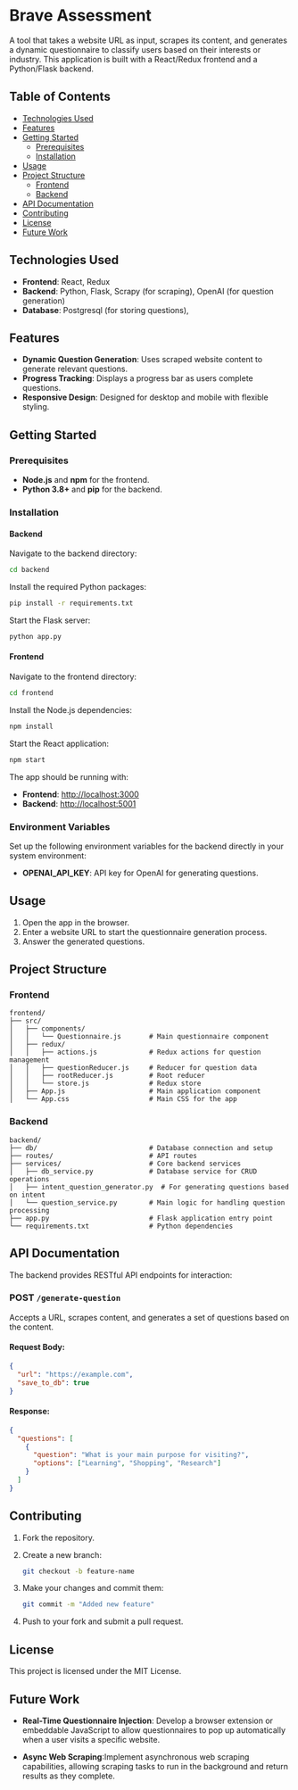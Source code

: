 # Brave Assessment

A tool that takes a website URL as input, scrapes its content, and generates a dynamic questionnaire to classify users based on their interests or industry. This application is built with a React/Redux frontend and a Python/Flask backend.

## Table of Contents

- [Technologies Used](#technologies-used)
- [Features](#features)
- [Getting Started](#getting-started)
  - [Prerequisites](#prerequisites)
  - [Installation](#installation)
- [Usage](#usage)
- [Project Structure](#project-structure)
  - [Frontend](#frontend)
  - [Backend](#backend)
- [API Documentation](#api-documentation)
- [Contributing](#contributing)
- [License](#license)
- [Future Work](#future-work)

## Technologies Used

- **Frontend**: React, Redux
- **Backend**: Python, Flask, Scrapy (for scraping), OpenAI (for question generation)
- **Database**: Postgresql (for storing questions),

## Features

- **Dynamic Question Generation**: Uses scraped website content to generate relevant questions.
- **Progress Tracking**: Displays a progress bar as users complete questions.
- **Responsive Design**: Designed for desktop and mobile with flexible styling.

## Getting Started

### Prerequisites

- **Node.js** and **npm** for the frontend.
- **Python 3.8+** and **pip** for the backend.

### Installation

#### Backend

Navigate to the backend directory:

```bash
cd backend
```

Install the required Python packages:

```bash
pip install -r requirements.txt
```

Start the Flask server:

```bash
python app.py
```

#### Frontend

Navigate to the frontend directory:

```bash
cd frontend
```

Install the Node.js dependencies:

```bash
npm install
```

Start the React application:

```bash
npm start
```

The app should be running with:

- **Frontend**: [http://localhost:3000](http://localhost:3000)
- **Backend**: [http://localhost:5001](http://localhost:5001)

### Environment Variables

Set up the following environment variables for the backend directly in your system environment:

- **OPENAI_API_KEY**: API key for OpenAI for generating questions.

## Usage

1. Open the app in the browser.
2. Enter a website URL to start the questionnaire generation process.
3. Answer the generated questions.

## Project Structure

### Frontend

```plaintext
frontend/
├── src/
│   ├── components/
│   │   └── Questionnaire.js       # Main questionnaire component
│   ├── redux/
│   │   ├── actions.js             # Redux actions for question management
│   │   ├── questionReducer.js     # Reducer for question data
│   │   ├── rootReducer.js         # Root reducer
│   │   └── store.js               # Redux store
│   ├── App.js                     # Main application component
│   └── App.css                    # Main CSS for the app
```

### Backend

```plaintext
backend/
├── db/                            # Database connection and setup
├── routes/                        # API routes
├── services/                      # Core backend services
│   ├── db_service.py              # Database service for CRUD operations
│   ├── intent_question_generator.py  # For generating questions based on intent
│   └── question_service.py        # Main logic for handling question processing
├── app.py                         # Flask application entry point
└── requirements.txt               # Python dependencies
```

## API Documentation

The backend provides RESTful API endpoints for interaction:

### POST `/generate-question`

Accepts a URL, scrapes content, and generates a set of questions based on the content.

#### Request Body:

```json
{
  "url": "https://example.com",
  "save_to_db": true
}
```

#### Response:

```json
{
  "questions": [
    {
      "question": "What is your main purpose for visiting?",
      "options": ["Learning", "Shopping", "Research"]
    }
  ]
}
```

## Contributing

1. Fork the repository.
2. Create a new branch:

   ```bash
   git checkout -b feature-name
   ```

3. Make your changes and commit them:

   ```bash
   git commit -m "Added new feature"
   ```

4. Push to your fork and submit a pull request.

## License

This project is licensed under the MIT License.

## Future Work

- **Real-Time Questionnaire Injection**: Develop a browser extension or embeddable JavaScript to allow questionnaires to pop up automatically when a user visits a specific website.

- **Async Web Scraping**:Implement asynchronous web scraping capabilities, allowing scraping tasks to run in the background and return results as they complete.

